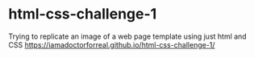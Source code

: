 # html-css-challenge-1
Trying to replicate an image of a web page template using just html and CSS
https://iamadoctorforreal.github.io/html-css-challenge-1/
